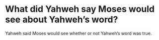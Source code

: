# What did Yahweh say Moses would see about Yahweh’s word?

Yahweh said Moses would see whether or not Yahweh’s word was true.
